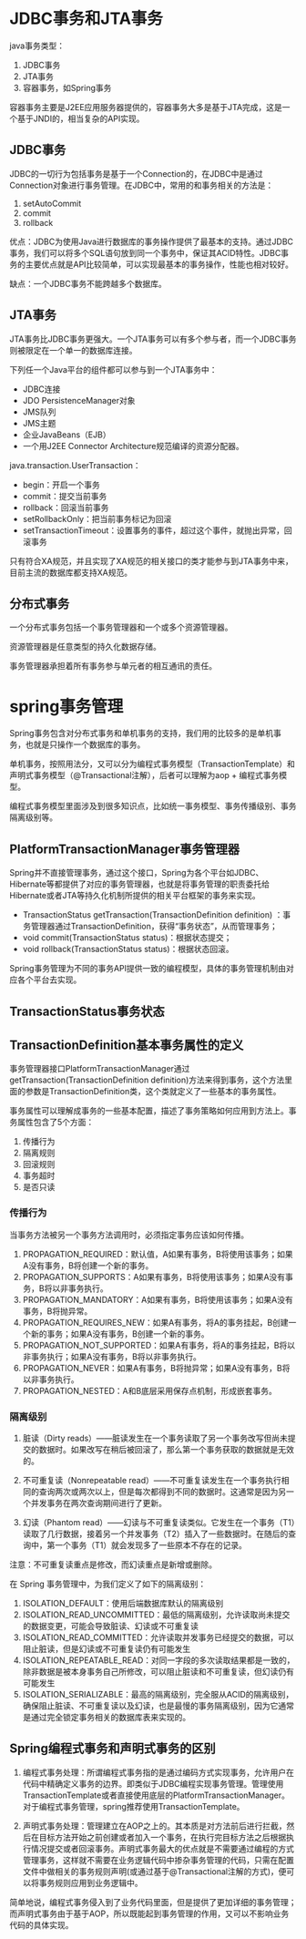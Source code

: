 # JDBC事务和JTA事务

java事务类型：

1. JDBC事务
2. JTA事务
3. 容器事务，如Spring事务

容器事务主要是J2EE应用服务器提供的，容器事务大多是基于JTA完成，这是一个基于JNDI的，相当复杂的API实现。

## JDBC事务

JDBC的一切行为包括事务是基于一个Connection的，在JDBC中是通过Connection对象进行事务管理。在JDBC中，常用的和事务相关的方法是：
1. setAutoCommit
2. commit
3. rollback

优点：JDBC为使用Java进行数据库的事务操作提供了最基本的支持。通过JDBC事务，我们可以将多个SQL语句放到同一个事务中，保证其ACID特性。JDBC事务的主要优点就是API比较简单，可以实现最基本的事务操作，性能也相对较好。

缺点：一个JDBC事务不能跨越多个数据库。

## JTA事务

JTA事务比JDBC事务更强大。一个JTA事务可以有多个参与者，而一个JDBC事务则被限定在一个单一的数据库连接。

下列任一个Java平台的组件都可以参与到一个JTA事务中：
- JDBC连接
- JDO PersistenceManager对象
- JMS队列
- JMS主题
- 企业JavaBeans（EJB）
- 一个用J2EE Connector Architecture规范编译的资源分配器。

java.transaction.UserTransaction：

- begin：开启一个事务
- commit：提交当前事务
- rollback：回滚当前事务
- setRollbackOnly：把当前事务标记为回滚
- setTransactionTimeout：设置事务的事件，超过这个事件，就抛出异常，回滚事务

只有符合XA规范，并且实现了XA规范的相关接口的类才能参与到JTA事务中来，目前主流的数据库都支持XA规范。

## 分布式事务

一个分布式事务包括一个事务管理器和一个或多个资源管理器。

资源管理器是任意类型的持久化数据存储。

事务管理器承担着所有事务参与单元者的相互通讯的责任。

# spring事务管理

Spring事务包含对分布式事务和单机事务的支持，我们用的比较多的是单机事务，也就是只操作一个数据库的事务。

单机事务，按照用法分，又可以分为编程式事务模型（TransactionTemplate）和声明式事务模型（@Transactional注解），后者可以理解为aop + 编程式事务模型。

编程式事务模型里面涉及到很多知识点，比如统一事务模型、事务传播级别、事务隔离级别等。

## PlatformTransactionManager事务管理器

Spring并不直接管理事务，通过这个接口，Spring为各个平台如JDBC、Hibernate等都提供了对应的事务管理器，也就是将事务管理的职责委托给Hibernate或者JTA等持久化机制所提供的相关平台框架的事务来实现。

- TransactionStatus getTransaction(TransactionDefinition definition) ：事务管理器通过TransactionDefinition，获得“事务状态”，从而管理事务；
- void commit(TransactionStatus status)：根据状态提交；
- void rollback(TransactionStatus status)：根据状态回滚。

Spring事务管理为不同的事务API提供一致的编程模型，具体的事务管理机制由对应各个平台去实现。

## TransactionStatus事务状态

## TransactionDefinition基本事务属性的定义

事务管理器接口PlatformTransactionManager通过getTransaction(TransactionDefinition definition)方法来得到事务，这个方法里面的参数是TransactionDefinition类，这个类就定义了一些基本的事务属性。

事务属性可以理解成事务的一些基本配置，描述了事务策略如何应用到方法上。事务属性包含了5个方面：
1. 传播行为
2. 隔离规则
3. 回滚规则
4. 事务超时
5. 是否只读

### 传播行为

当事务方法被另一个事务方法调用时，必须指定事务应该如何传播。

1. PROPAGATION_REQUIRED：默认值，A如果有事务，B将使用该事务；如果A没有事务，B将创建一个新的事务。
2. PROPAGATION_SUPPORTS：A如果有事务，B将使用该事务；如果A没有事务，B将以非事务执行。
3. PROPAGATION_MANDATORY：A如果有事务，B将使用该事务；如果A没有事务，B将抛异常。
4. PROPAGATION_REQUIRES_NEW：如果A有事务，将A的事务挂起，B创建一个新的事务；如果A没有事务，B创建一个新的事务。
5. PROPAGATION_NOT_SUPPORTED：如果A有事务，将A的事务挂起，B将以非事务执行；如果A没有事务，B将以非事务执行。
6. PROPAGATION_NEVER：如果A有事务，B将抛异常；如果A没有事务，B将以非事务执行。
7. PROPAGATION_NESTED：A和B底层采用保存点机制，形成嵌套事务。

### 隔离级别

1. 脏读（Dirty reads）——脏读发生在一个事务读取了另一个事务改写但尚未提交的数据时。如果改写在稍后被回滚了，那么第一个事务获取的数据就是无效的。

2. 不可重复读（Nonrepeatable read）——不可重复读发生在一个事务执行相同的查询两次或两次以上，但是每次都得到不同的数据时。这通常是因为另一个并发事务在两次查询期间进行了更新。

3. 幻读（Phantom read）——幻读与不可重复读类似。它发生在一个事务（T1）读取了几行数据，接着另一个并发事务（T2）插入了一些数据时。在随后的查询中，第一个事务（T1）就会发现多了一些原本不存在的记录。

注意：不可重复读重点是修改，而幻读重点是新增或删除。

在 Spring 事务管理中，为我们定义了如下的隔离级别：

1. ISOLATION_DEFAULT：使用后端数据库默认的隔离级别
2. ISOLATION_READ_UNCOMMITTED：最低的隔离级别，允许读取尚未提交的数据变更，可能会导致脏读、幻读或不可重复读
3. ISOLATION_READ_COMMITTED：允许读取并发事务已经提交的数据，可以阻止脏读，但是幻读或不可重复读仍有可能发生
4. ISOLATION_REPEATABLE_READ：对同一字段的多次读取结果都是一致的，除非数据是被本身事务自己所修改，可以阻止脏读和不可重复读，但幻读仍有可能发生
5. ISOLATION_SERIALIZABLE：最高的隔离级别，完全服从ACID的隔离级别，确保阻止脏读、不可重复读以及幻读，也是最慢的事务隔离级别，因为它通常是通过完全锁定事务相关的数据库表来实现的。

## Spring编程式事务和声明式事务的区别

1. 编程式事务处理：所谓编程式事务指的是通过编码方式实现事务，允许用户在代码中精确定义事务的边界。即类似于JDBC编程实现事务管理。管理使用TransactionTemplate或者直接使用底层的PlatformTransactionManager。对于编程式事务管理，spring推荐使用TransactionTemplate。

2. 声明式事务处理：管理建立在AOP之上的。其本质是对方法前后进行拦截，然后在目标方法开始之前创建或者加入一个事务，在执行完目标方法之后根据执行情况提交或者回滚事务。声明式事务最大的优点就是不需要通过编程的方式管理事务，这样就不需要在业务逻辑代码中掺杂事务管理的代码，只需在配置文件中做相关的事务规则声明(或通过基于@Transactional注解的方式)，便可以将事务规则应用到业务逻辑中。

简单地说，编程式事务侵入到了业务代码里面，但是提供了更加详细的事务管理；而声明式事务由于基于AOP，所以既能起到事务管理的作用，又可以不影响业务代码的具体实现。